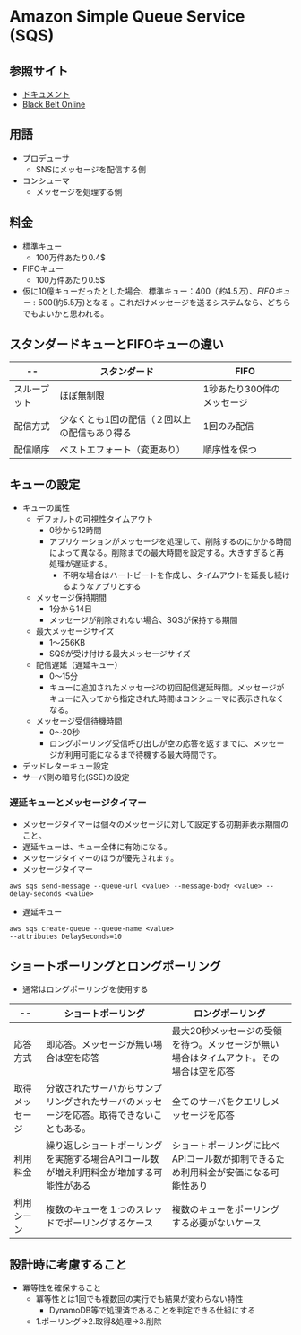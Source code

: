 # Amazon Simple Queue Service (SQS)
## 参照サイト
- [ドキュメント](https://docs.aws.amazon.com/sqs/index.html)
- [Black Belt Online](https://www.slideshare.net/AmazonWebServicesJapan/20190717-aws-black-belt-online-seminar-amazon-simple-queue-service)

## 用語
- プロデューサ
  - SNSにメッセージを配信する側
- コンシューマ
  - メッセージを処理する側
## 料金
- 標準キュー 
  - 100万件あたり0.4$
- FIFOキュー
  - 100万件あたり0.5$
- 仮に10億キューだったとした場合、標準キュー：400$（約4.5万）、FIFOキュー:500$(約5.5万)となる
  。これだけメッセージを送るシステムなら、どちらでもよいかと思われる。

## スタンダードキューとFIFOキューの違い

-- | スタンダード | FIFO
---|------------|------
スループット|ほぼ無制限|1秒あたり300件のメッセージ
配信方式|少なくとも1回の配信（２回以上の配信もあり得る|1回のみ配信
配信順序|ベストエフォート（変更あり）| 順序性を保つ


## キューの設定
- キューの属性
  - デフォルトの可視性タイムアウト
    - 0秒から12時間
    - アプリケーションがメッセージを処理して、削除するのにかかる時間によって異なる。削除までの最大時間を設定する。大きすぎると再処理が遅延する。
      - 不明な場合はハートビートを作成し、タイムアウトを延長し続けるようなアプリとする
  - メッセージ保持期間
    - 1分から14日
    - メッセージが削除されない場合、SQSが保持する期間
  - 最大メッセージサイズ
    - 1〜256KB
    - SQSが受け付ける最大メッセージサイズ
  - 配信遅延（遅延キュー）
    - 0〜15分
    - キューに追加されたメッセージの初回配信遅延時間。メッセージがキューに入ってから指定された時間はコンシューマに表示されなくなる。
  - メッセージ受信待機時間
    - 0〜20秒
    - ロングポーリング受信呼び出しが空の応答を返すまでに、メッセージが利用可能になるまで待機する最大時間です。
- デッドレターキュー設定
- サーバ側の暗号化(SSE)の設定

### 遅延キューとメッセージタイマー
- メッセージタイマーは個々のメッセージに対して設定する初期非表示期間のこと。
- 遅延キューは、キュー全体に有効になる。
- メッセージタイマーのほうが優先されます。
- メッセージタイマー
```
aws sqs send-message --queue-url <value> --message-body <value> --delay-seconds <value>
```
- 遅延キュー
```
aws sqs create-queue --queue-name <value>
--attributes DelaySeconds=10
```


## ショートポーリングとロングポーリング
- 通常はロングポーリングを使用する
  
-- | ショートポーリング | ロングポーリング
-- | --------------- | -------------
応答方式| 即応答。メッセージが無い場合は空を応答 | 最大20秒メッセージの受領を待つ。メッセージが無い場合はタイムアウト。その場合は空を応答
取得メッセージ | 分散されたサーバからサンプリングされたサーバのメッセージを応答。取得できないこともある。| 全てのサーバをクエリしメッセージを応答
利用料金 | 繰り返しショートポーリングを実施する場合APIコール数が増え利用料金が増加する可能性がある| ショートポーリングに比べAPIコール数が抑制できるため利用料金が安価になる可能性あり
利用シーン | 複数のキューを１つのスレッドでポーリングするケース | 複数のキューをポーリングする必要がないケース

## 設計時に考慮すること
- 冪等性を確保すること
  - 冪等性とは1回でも複数回の実行でも結果が変わらない特性
    - DynamoDB等で処理済であることを判定できる仕組にする
  - 1.ポーリング→2.取得&処理→3.削除
